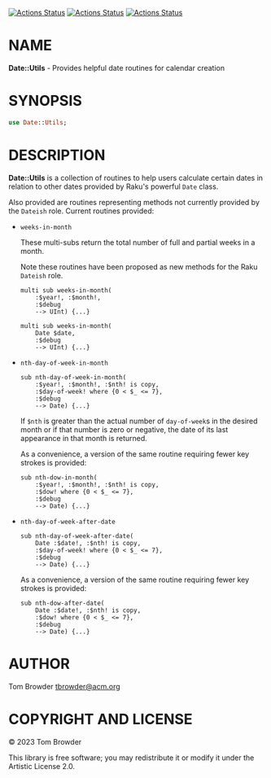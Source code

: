 [![Actions Status](https://github.com/tbrowder/Date-Utils/actions/workflows/linux.yml/badge.svg)](https://github.com/tbrowder/Date-Utils/actions) [![Actions Status](https://github.com/tbrowder/Date-Utils/actions/workflows/macos.yml/badge.svg)](https://github.com/tbrowder/Date-Utils/actions) [![Actions Status](https://github.com/tbrowder/Date-Utils/actions/workflows/windows.yml/badge.svg)](https://github.com/tbrowder/Date-Utils/actions)

NAME
====

**Date::Utils** - Provides helpful date routines for calendar creation

SYNOPSIS
========

```raku
use Date::Utils;
```

DESCRIPTION
===========

**Date::Utils** is a collection of routines to help users calculate certain dates in relation to other dates provided by Raku's powerful `Date` class.

Also provided are routines representing methods not currently provided by the `Dateish` role. Current routines provided:

  * `weeks-in-month`

    These multi-subs return the total number of full and partial weeks in a month.

    Note these routines have been proposed as new methods for the Raku `Dateish` role.

        multi sub weeks-in-month(
            :$year!, :$month!, 
            :$debug
            --> UInt) {...}

        multi sub weeks-in-month(
            Date $date,
            :$debug
            --> UInt) {...}

  * `nth-day-of-week-in-month`

        sub nth-day-of-week-in-month(
            :$year!, :$month!, :$nth! is copy, 
            :$day-of-week! where {0 < $_ <= 7}, 
            :$debug
            --> Date) {...}

    If `$nth` is greater than the actual number of `day-of-week`s in the desired month or if that number is zero or negative, the date of its last appearance in that month is returned.

    As a convenience, a version of the same routine requiring fewer key strokes is provided:

        sub nth-dow-in-month(
            :$year!, :$month!, :$nth! is copy, 
            :$dow! where {0 < $_ <= 7}, 
            :$debug
            --> Date) {...}

  * `nth-day-of-week-after-date`

        sub nth-day-of-week-after-date(
            Date :$date!, :$nth! is copy, 
            :$day-of-week! where {0 < $_ <= 7}, 
            :$debug
            --> Date) {...}

    As a convenience, a version of the same routine requiring fewer key strokes is provided:

        sub nth-dow-after-date(
            Date :$date!, :$nth! is copy, 
            :$dow! where {0 < $_ <= 7}, 
            :$debug
            --> Date) {...}

AUTHOR
======

Tom Browder <tbrowder@acm.org>

COPYRIGHT AND LICENSE
=====================

© 2023 Tom Browder

This library is free software; you may redistribute it or modify it under the Artistic License 2.0.

